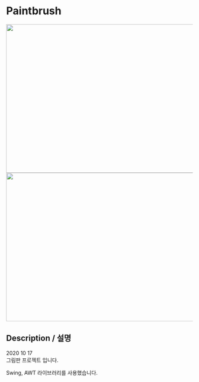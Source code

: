 # Paintbrush
<img src="https://user-images.githubusercontent.com/31683152/144752413-ef2954ad-de01-48a8-aaad-4d3e0a828de1.png"  width="700" height="400"/>

<img src="https://user-images.githubusercontent.com/31683152/149758420-3e802943-9fd2-4062-85c8-4b1a443a9df4.png"  width="700" height="400"/>


## Description / 설명
2020 10 17 <br>
그림판 프로젝트 입니다.

Swing, AWT 라이브러리를 사용했습니다.
